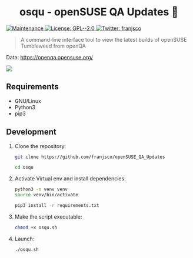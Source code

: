 <h1 align="center">osqu - openSUSE QA Updates 🧪</h1>
<p>
    <a href="https://github.com/franjsco/openSUSE_QA_Updates/graphs/commit-activity" target="_blank">
    <img alt="Maintenance" src="https://img.shields.io/badge/Maintained%3F-yes-green.svg" />
  </a>
  <a href="https://github.com/franjsco/openSUSE_QA_Updates/blob/master/LICENSE" target="_blank">
    <img alt="License: GPL--2.0" src="https://img.shields.io/github/license/franjsco/openSUSE_QA_Updates" />
  </a>
  <a href="https://twitter.com/franjsco" target="_blank">
    <img alt="Twitter: franjsco" src="https://img.shields.io/twitter/follow/franjsco.svg?style=social" />
  </a>
</p>


> A command-line interface tool to view the latest builds of openSUSE Tumbleweed from openQA

Data: https://openqa.opensuse.org/

<a href="https://asciinema.org/a/391337" target="_blank"><img src="https://asciinema.org/a/391337.svg" /></a>

## Requirements
- GNU/Linux
- Python3
- pip3


## Development

1. Clone the repository:
    ```sh
    git clone https://github.com/franjsco/openSUSE_QA_Updates

    cd osqu
    ```

2. Activate Virtual env and install dependencies:
    ```sh
    python3 -m venv venv
    source venv/bin/activate 
    
    pip3 install -r requirements.txt
    ```

3. Make the script executable:
    ```sh
    chmod +x osqu.sh
    ```

4. Launch:
    ```sh
    ./osqu.sh
    ```

